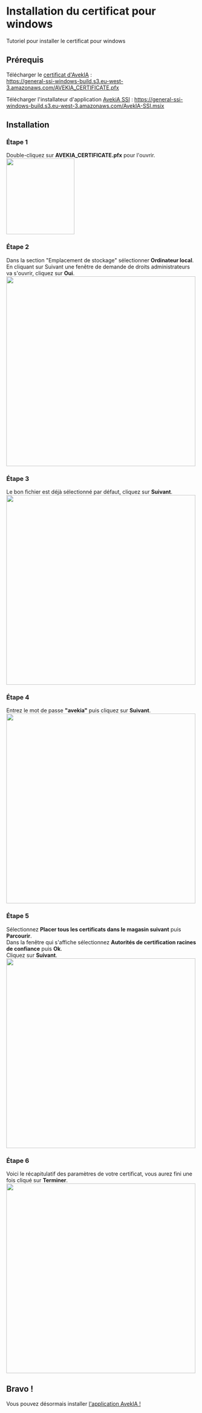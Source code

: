 # Installation du certificat pour windows
Tutoriel pour installer le certificat pour windows
## Prérequis
Télécharger le [certificat d'AvekIA](https://general-ssi-windows-build.s3.eu-west-3.amazonaws.com/AVEKIA_CERTIFICATE.pfx) :  
https://general-ssi-windows-build.s3.eu-west-3.amazonaws.com/AVEKIA_CERTIFICATE.pfx

Télécharger l'installateur d'application [AvekiA SSI](https://general-ssi-windows-build.s3.eu-west-3.amazonaws.com/AvekIA-SSI.msix) :   https://general-ssi-windows-build.s3.eu-west-3.amazonaws.com/AvekIA-SSI.msix
## Installation
### Étape 1
Double-cliquez sur **AVEKIA_CERTIFICATE.pfx** pour l'ouvrir.  
<img src="https://user-images.githubusercontent.com/57439132/177340326-738fab8a-07cb-42c4-9b9e-a8e7e7d09e83.png" width="180" height="200" />
### Étape 2
Dans la section "Emplacement de stockage" sélectionner **Ordinateur local**.  
En cliquant sur Suivant une fenêtre de demande de droits administrateurs va s'ouvrir, cliquez sur **Oui**.  
<img src="https://user-images.githubusercontent.com/57439132/177336751-66c6c038-3495-4a9c-9b14-cecea5bf18c5.png" width="500" height="500" />
### Étape 3
Le bon fichier est déjà sélectionné par défaut, cliquez sur **Suivant**.  
<img src="https://user-images.githubusercontent.com/57439132/177336843-959557c7-7d8b-4593-b5ab-7dee68b04720.png" width="500" height="500" />
### Étape 4
Entrez le mot de passe **"avekia"** puis cliquez sur **Suivant**.  
<img src="https://user-images.githubusercontent.com/57439132/177337302-c5cc90c3-002b-44b0-bc58-3c43ca4ae681.png" width="500" height="500" />
### Étape 5
Sélectionnez **Placer tous les certificats dans le magasin suivant** puis **Parcourir**.  
Dans la fenêtre qui s'affiche sélectionnez **Autorités de certification racines de confiance** puis **Ok**.  
Cliquez sur **Suivant**.  
<img src="https://user-images.githubusercontent.com/57439132/177337380-e1b879a1-244f-470f-89a3-14f60900fc32.png" width="500" height="500" />
### Étape 6
Voici le récapitulatif des paramètres de votre certificat, vous aurez fini une fois cliqué sur **Terminer**.  
<img src="https://user-images.githubusercontent.com/57439132/177337527-a7f2bec7-7ed8-4a12-87c1-192a0683cc28.png" width="500" height="500" />
## Bravo !
Vous pouvez désormais installer [l'application AvekIA !](https://general-ssi-windows-build.s3.eu-west-3.amazonaws.com/AvekIA-SSI.msix)
